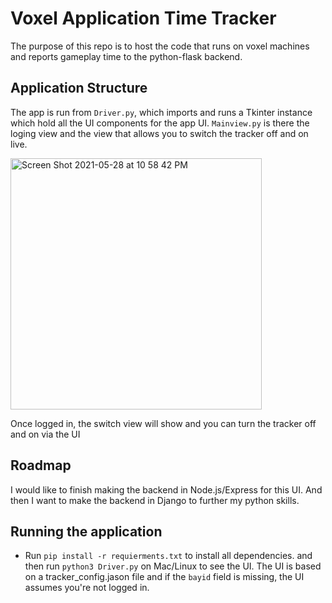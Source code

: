 # Voxel Application Time Tracker 
The purpose of this repo is to host the code that runs on voxel machines and reports gameplay time to the python-flask backend. 

## Application Structure
The app is run from `Driver.py`, which imports and runs a Tkinter instance which hold all the UI components for the app UI.
`Mainview.py` is there the loging view and the view that allows you to switch the tracker off and on live.

<img width="402" alt="Screen Shot 2021-05-28 at 10 58 42 PM" src="https://user-images.githubusercontent.com/17048396/120057384-4253ed80-c008-11eb-98bb-b2a9e6b5a38e.png">

Once logged in, the switch view will show and you can turn the tracker off and on via the UI

## Roadmap

I would like to finish making the backend in Node.js/Express for this UI. And then I want to make the backend in Django to further my python skills. 

## Running the application
- Run `pip install -r requierments.txt` to install all dependencies. and then run `python3 Driver.py` on Mac/Linux to see the UI. The UI is based on a tracker_config.jason file and if the `bayid` field is missing, the UI assumes you're not logged in. 
